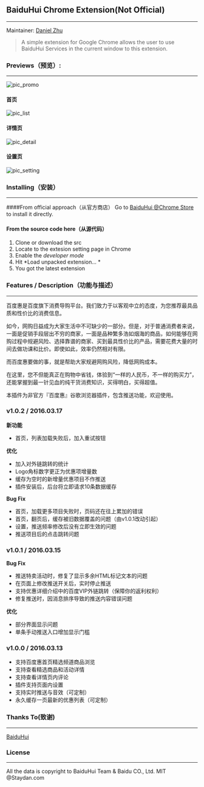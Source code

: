 ## BaiduHui Chrome Extension(Not Official)
---
Maintainer: [Daniel Zhu](https://github.com/DanielZhu)

> A simple extension for Google Chrome allows the user to use BaiduHui Services in the current window to this extension.

### Previews（预览）:
---

![pic_promo](https://lh3.googleusercontent.com/m5l1PeOIv39hH8jorc5WQmWdqVBc5Q2lnfu92uMfxWRSqd2r8nMdFdlyP8GB2SISOUq7Jx3OSXM=s1280-h800-e365-rw)

#### 首页
![pic_list](https://lh3.googleusercontent.com/bAJoKjuVesTl7SwaQL8KwMM_28oCPh3H71JxkCsv2G9NgX9-_jdsrzrWcEfHaXuzP60u1fFv=s1280-h800-e365-rw)

#### 详情页
![pic_detail](https://lh3.googleusercontent.com/wfeCYyyek9vuWsXJOZUbmx8dkNMv7U_WBZxWzSvXo8coqLbB2uEM0BxS1SYIgKgGTARgxulOyQ=s1280-h800-e365-rw)

#### 设置页
![pic_setting](https://lh3.googleusercontent.com/-LM42dvYFXLbOCvUT4FHy50ldVEtLrzBScxrMFAo7NWHHrLejM57M2qa5cubcqY-a_U-iftjXw=s1280-h800-e365-rw)

### Installing（安装）
---
####From official approach（从官方商店）
Go to [BaiduHui @Chrome Store](https://chrome.google.com/webstore/detail/blcmlhpbpimcnifnkgkfjhhmoolbidik) to install it directly.

#### From the source code here（从源代码）
1. Clone or download the src
2. Locate to the extesion setting page in Chrome
3. Enable the *developer mode*
4. Hit *Load unpacked extension... *
5. You got the latest extension

### Features / Description（功能与描述）
---
百度惠是百度旗下消费导购平台。我们致力于以客观中立的态度，为您推荐最具品质和性价比的消费信息。

如今，网购日益成为大家生活中不可缺少的一部分。但是，对于普通消费者来说，一面是促销手段层出不穷的商家，一面是品种繁多浩如烟海的商品，如何能够在网购过程中规避风险、选择靠谱的商家、买到最具性价比的产品，需要花费大量的时间去做功课和比价。即使如此，效率仍然相对有限。

而百度惠要做的事，就是帮助大家规避网购风险，降低网购成本。

在这里，您不但能真正在购物中省钱，体验到“一样的人民币，不一样的购买力”，还能掌握到最一针见血的纯干货消费知识，买得明白，买得超值。

本插件为非官方『百度惠』谷歌浏览器插件，包含推送功能，欢迎使用。

### v1.0.2 / 2016.03.17

**新功能**

- 首页，列表加载失败后，加入重试按钮

**优化**

- 加入对外链跳转的统计
- Logo角标数字更正为优惠项增量数
- 缓存为空时的新增量优惠项目不作推送
- 插件安装后，后台将立即请求10条数据缓存

**Bug Fix**

- 首页，加载更多项目失败时，页码还在往上累加的错误
- 首页，翻页后，缓存被旧数据覆盖的问题（由v1.0.1改动引起）
- 设置，推送频率修改后没有立即生效的问题
- 推送项目后的点击跳转问题

### v1.0.1 / 2016.03.15

**Bug Fix**

- 推送特卖活动时，修复了显示多余HTML标记文本的问题
- 在页面上修改推送开关后，实时停止推送
- 支持优惠详细介绍中的百度VIP外链跳转（保障你的返利权利）
- 修复推送时，因消息排序导致的推送内容错误问题

**优化**

- 部分界面显示问题
- 单条手动推送入口增加显示门槛

### v1.0.0 / 2016.03.13

- 支持百度惠首页精选频道商品浏览
- 支持查看精选商品和活动详情
- 支持查看详情页内评论
- 插件支持页面内设置
- 支持实时推送与音效（可定制）
- 永久缓存一页最新的优惠列表（可定制）

### Thanks To(致谢)
---
[BaiduHui](http://hui.baidu.com)


### License
---
All the data is copyright to BaiduHui Team & Baidu CO., Ltd.
MIT @Staydan.com
